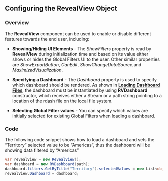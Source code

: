 ## Configuring the RevealView Object

### Overview

The __RevealView__ component can be used to enable or disable different features towards the
end user, including:
  - **Showing/Hiding UI Elements** - The *ShowFilters* property is read
    by __RevealView__ during
    initialization time and based on its value either shows or hides the
    Global Filters UI to the user. Other similar properties are
    *ShowExportButton*, *CanEdit*, *ShowChangeDataSource*,and
    *MaximizedVisualization*.

  - **Specifying a Dashboard** - The *Dashboard* property is used to
    specify which dashboard should be rendered. As shown in [**Loading Dashboard Files**](loading-dashboards.md), the dashboard must
    be instantiated by using __RVDashboard__ constructor, which receives either a Stream or a path string pointing to a location of the rdash file on the local file system.

  - **Selecting Global Filter values** - You can specify which values
    are initially selected for existing Global Filters when loading a
    dashboard.

### Code

The following code snippet shows how to load a dashboard and sets the
“Territory” selected value to be “Americas”, thus the dashboard will
be showing data filtered by “Americas”

``` csharp
var revealView = new RevealView();
var dashboard = new RVDashboard(path);
dashboard.filters.GetByTitle("Territory").selectedValues = new List<object>() { "Americas" };
revealView.Dashboard = dashboard;
```
